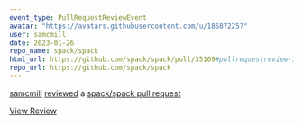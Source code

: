 ```yaml
---
event_type: PullRequestReviewEvent
avatar: "https://avatars.githubusercontent.com/u/18687225?"
user: samcmill
date: 2023-01-26
repo_name: spack/spack
html_url: https://github.com/spack/spack/pull/35169#pullrequestreview-1270415591
repo_url: https://github.com/spack/spack
---
```


<a href='https://github.com/samcmill' target='_blank'>samcmill</a> <a href='https://github.com/spack/spack/pull/35169#pullrequestreview-1270415591' target='_blank'>reviewed</a> a <a href='https://github.com/spack/spack/pull/35169' target='_blank'>spack/spack pull request</a>

<small></small>

<a href='https://github.com/spack/spack/pull/35169#pullrequestreview-1270415591' target='_blank'>View Review</a>